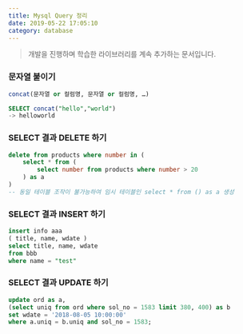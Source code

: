 ```yaml
---
title: Mysql Query 정리
date: 2019-05-22 17:05:10
category: database
---
```


> 개발을 진행하며 학습한 라이브러리를 계속 추가하는 문서입니다.

### 문자열 붙이기

```sql
concat(문자열 or 컬럼명, 문자열 or 컬럼명, …)

SELECT concat("hello","world")
-> helloworld
```

### SELECT 결과 DELETE 하기

```sql
delete from products where number in (
	select * from (
		select number from products where number > 20
	) as a
)
-- 동일 테이블 조작이 불가능하여 임시 테이블인 select * from () as a 생성
```

### SELECT 결과 INSERT 하기

```sql
insert info aaa
( title, name, wdate )
select title, name, wdate
from bbb
where name = "test"
```

### SELECT 결과 UPDATE 하기

```sql
update ord as a,
(select uniq from ord where sol_no = 1583 limit 380, 400) as b
set wdate = '2018-08-05 10:00:00'
where a.uniq = b.uniq and sol_no = 1583;
```
